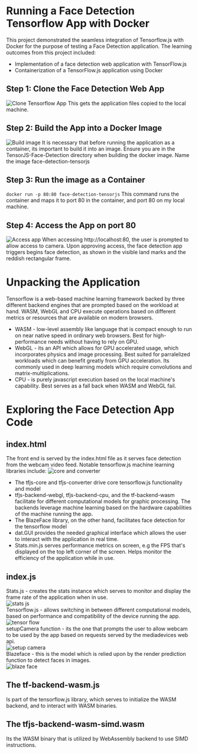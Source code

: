 # Running a Face Detection Tensorflow App with Docker
This project demonstrated the seamless integration of Tensorflow.js with Docker for the purpose of testing a Face Detection application. The learning outcomes from this project included:  
- Implementation of a face detection web application with TensorFlow.js
- Containerization of a TensorFlow.js application using Docker
## Step 1: Clone the Face Detection Web App
![Clone Tensorflow App](1.PNG)
This gets the application files copied to the local machine. 
## Step 2: Build the App into a Docker Image
![Build image](3.PNG)
It is necessary that before running the application as a container, its important to build it into an image. Ensure you are in the TensorJS-Face-Detection directory when building the docker image. Name the image face-detection-tensorjs
## Step 3: Run the image as a Container
`docker run -p 80:80 face-detection-tensorjs`
This command runs the container and maps it to port 80 in the container, and port 80 on my local machine.
## Step 4: Access the App on port 80
![Access app](4.PNG)
When accessing http://localhost:80, the user is prompted to allow access to camera. Upon approving access, the face detection app triggers begins face detection, as shown in the visible land marks and the reddish rectangular frame. 

# Unpacking the Application
Tensorflow is a web-based machine learning framework backed by three different backend engines that are prompted based on the workload at hand. WASM, WebGL and CPU execute operations based on different metrics or resources that are available on modern browsers. 
- WASM - low-level assembly like language that is compact enough to run on near native speed in ordinary web browsers. Best for high-performance needs without having to rely on GPU.
- WebGL - its an API which allows for GPU accelerated usage, which incorporates physics and image processing. Best suited for parralelized workloads which can benefit greatly from GPU acceleration. Its commonly used in deep learning models which require convolutions and matrix-multiplications.
- CPU - is purely javascript execution based on the local machine's capability. Best serves as a fall back when WASM and WebGL fail.   

# Exploring the Face Detection App Code
## index.html
The front end is served by the index.html file as it serves face detection from the webcam video feed. Notable tensorflow.js machine learning libraries include:
![core and converter](5.PNG)
- The tfjs-core and tfjs-converter drive core tensorflow.js functionality and model
- tfjs-backend-webgl, tfjs-backend-cpu, and the tf-backend-wasm facilitate for different computational models for graphic processing. The backends leverage machine learning based on the hardware capabilities of the machine running the app.
- The BlazeFace library, on the other hand, facilitates face detection for the tensorflow model
- dat.GUI provides the needed graphical interface which allows the user to interact with the application in real time.
- Stats.min.js serves performance metrics on screen, e.g the FPS that's displayed on the top left corner of the screen. Helps monitor the efficiency of the application while in use.  
## index.js
Stats.js - creates the stats instance which serves to monitor and display the frame rate of the application when in use.  
![stats js](11.png)  
Tensorflow.js - allows switching in between different computational models, based on performance and compatibility of the device running the app.  
![tensor flow](12.png)  
setupCamera function - its the one that prompts the user to allow webcam to be used by the app based on requests served by the mediadevices web api.  
![setup camera](14.png)  
Blazeface - this is the model which is relied upon by the render prediction function to detect faces in images.  
![blaze face](15.png)  
## The tf-backend-wasm.js 
Is part of the tensorflow.js library, which serves to initialize the WASM backend, and to interact with WASM binaries.
## The tfjs-backend-wasm-simd.wasm 
Its the WASM binary that is utilized by WebAssembly backend to use SIMD instructions.  
